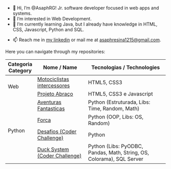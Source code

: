 - 👋 Hi, I’m @AsaphRG! Jr. software developer focused in web apps and systems.
- 👀 I’m interested in Web Development.
- 🌱 I’m currently learning Java, but I already have knowledge in HTML, CSS, Javascript, Python and SQL.
<!-- - 💞️ I’m looking to collaborate on ... -->
- 📫 Reach me in <a href="https://www.linkedin.com/in/asaphresinagil/?locale=en_US">my linkedin</a> or mail me at <a href="mailto:asaphresina1215@gmail.com">asaphresina1215@gmail.com</a>.

<p>Here you can navigate through my repositories:</p>

<table>
  <thead>
    <tr>
      <th>Categoria<br>Category</th>
      <th>Nome / Name</th>
      <th>Tecnologias / Technologies</th>
    </tr>
  </thead>
  <tbody>
    <tr>
      <td rowspan="2">Web</td>
      <td><a href="https://github.com/AsaphRG/MotociclistasIntercessores">Motociclistas intercessores</a></td>
      <td>HTML5, CSS3</td>
    </tr>
    <tr>
      <td><a href="https://github.com/AsaphRG/Projeto_Abraco">Projeto Abraço</a></td>
      <td>HTML5, CSS3 e Javascript</td>
    </tr>
    <tr>
      <td rowspan="4">Python</td>
      <td><a href="https://github.com/AsaphRG/Aventuras_Fantasticas">Aventuras Fantasticas</a></td>
      <td>Python (Estruturada, Libs: Time, Random, Math)</td>
    </tr>
    <tr>
      <td><a href="https://github.com/AsaphRG/Forca">Forca</a></td>
      <td>Python (OOP, Libs: OS, Random)</td>
    </tr>
    <tr>
      <td><a href="https://github.com/AsaphRG/Desafios_Coder_Challenge">Desafios (Coder Challenge)</a></td>
      <td>Python</td>
    </tr>
    <tr>
      <td><a href="https://github.com/AsaphRG/Duck_System">Duck System (Coder Challenge)</a></td>
      <td>Python (Libs: PyODBC, Pandas, Math, String, OS, Colorama), SQL Server</td>
    </tr>
  </tbody>
</table>

<!---
AsaphRG/AsaphRG is a ✨ special ✨ repository because its `README.md` (this file) appears on your GitHub profile.
You can click the Preview link to take a look at your changes.
--->
